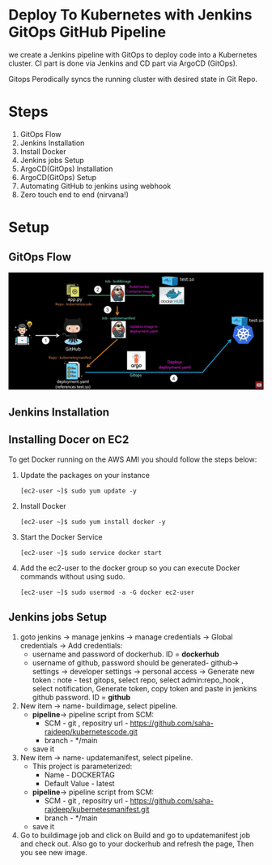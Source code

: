 # Deploy To Kubernetes with Jenkins GitOps GitHub Pipeline
we create a Jenkins pipeline with GitOps to deploy code into a Kubernetes cluster. CI part is done via Jenkins and CD part via ArgoCD (GitOps).

Gitops Perodically syncs the running cluster with desired state in Git Repo.


# Steps
1. GitOps Flow
2. Jenkins Installation
3. Install Docker
4. Jenkins jobs Setup
5. ArgoCD(GitOps) Installation
6. ArgoCD(GitOps) Setup
7. Automating GitHub to jenkins using webhook
8. Zero touch end to end (nirvana!)

# Setup

## GitOps Flow
![GitOps Flow](./images/gitopsflow.jpg)

## Jenkins Installation


## Installing Docer on EC2
To get Docker running on the AWS AMI you should follow the steps below:

1. Update the packages on your instance
   ```console
   [ec2-user ~]$ sudo yum update -y
   ```
2. Install Docker
   ```console
   [ec2-user ~]$ sudo yum install docker -y
   ```
3. Start the Docker Service
   ```console
   [ec2-user ~]$ sudo service docker start
   ```
4. Add the ec2-user to the docker group so you can execute Docker commands without using sudo.
   ```console
   [ec2-user ~]$ sudo usermod -a -G docker ec2-user
   ```

## Jenkins jobs Setup
1. goto jenkins -> manage jenkins -> manage credentials -> Global credentials -> Add credentials:
    * username and password of dockerhub. ID = **dockerhub**
    * username of github, password should be generated- github-> settings -> developer settings -> personal access -> Generate new token : note - test gitops, select repo, select admin:repo_hook , select notification, Generate token, copy token and paste in jenkins github password. ID = **github**
2. New item -> name- buildimage, select pipeline.
    * **pipeline**-> pipeline script from SCM:
      * SCM - git , repositry url - https://github.com/saha-rajdeep/kubernetescode.git
      * branch - */main
    * save it 
3. New item -> name- updatemanifest, select pipeline.
   * This project is parameterized:
      * Name - DOCKERTAG
      * Default Value - latest
   * **pipeline**-> pipeline script from SCM:
      * SCM - git , repositry url - https://github.com/saha-rajdeep/kubernetesmanifest.git
      * branch - */main
   * save it 
4. Go to buildimage job and click on Build and go to updatemanifest job and check out. Also go to your dockerhub and refresh the page, Then you see new image.   